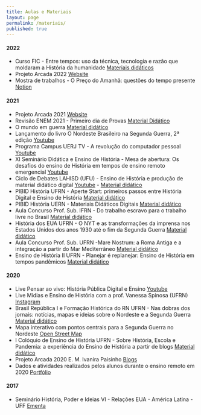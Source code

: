 ```yaml
---
title: Aulas e Materiais
layout: page
permalink: /materiais/
published: true
---
```


#### 2022

- Curso FIC - Entre tempos: uso da técnica, tecnologia e razão que moldaram a História da humanidade [Materiais didáticos](https://0jonjo.github.io/_pages/entre-tempos/) 
- Projeto Arcada 2022 [Website](https://0jonjo.github.io/arcada/)
- Mostra de trabalhos - O Preço do Amanhã: questões do tempo presente [Notion](https://www.notion.so/joaogilberto/Mostra-de-Trabalhos-O-Pre-o-do-Amanh-quest-es-do-tempo-presente-f5d03c7d84c44341bb59d54ad2597959)

#### 2021

- Projeto Arcada 2021 [Website](https://0jonjo.github.io/arcada/about)
- Revisão ENEM 2021 - Primeiro dia de Provas [Material Didático](https://www.notion.so/joaogilberto/Primeiro-dia-do-ENEM-2021-d7e2847bb9cb48b8ac8cc6f144ad238e) 
- O mundo em guerra [Material didático](https://www.notion.so/joaogilberto/O-mundo-em-guerra-e1727640852a4935b3307c3e6b3bd8c4)
- Lançamento do livro O Nordeste Brasileiro na Segunda Guerra, 2ª edição [Youtube](https://www.youtube.com/watch?v=-YLuiqfTKqE)
- Programa Campus UERJ TV - A revolução do computador pessoal [Youtube](https://www.youtube.com/watch?v=Eys_D0tslzU)
- XI Seminário Didática e Ensino de História - Mesa de abertura: Os desafios do ensino de História em tempos de ensino remoto emergencial [Youtube](https://www.youtube.com/watch?v=4N0qngKDMy0)
- Ciclo de Debates LAHISD (UFU) - Ensino de História e produção de material didático digital [Youtube](https://www.youtube.com/watch?v=jNVQJjDxcdc) - [Material didático](https://www.notion.so/joaogilberto/Ensino-de-Hist-ria-e-produ-o-de-material-did-tico-digital-b4c022b019ae4a1fa2ac81d8555944ee)
- PIBID História UFRN - Aperte Start: primeiros passos entre História Digital e Ensino de História [Material didático](https://www.notion.so/joaogilberto/Aperte-Start-primeiros-passos-entre-Hist-ria-Digital-e-Ensino-de-Hist-ria-689f50857fcd4221ab49789d413b2921)
- PIBID História UERN - Materiais Didáticos Digitais [Material didático](https://www.notion.so/joaogilberto/Materiais-Did-ticos-Digitais-1f6e452d587f472a9a6d121f30d49379)
- Aula Concurso Prof. Sub. IFRN - Do trabalho escravo para o trabalho livre no Brasil [Material didático](https://www.notion.so/joaogilberto/Do-trabalho-escravo-para-o-trabalho-livre-no-Brasil-19224557e8d64ea781f5697ffd333aaf)
- História dos EUA UFRN - O NYT e as transformações da imprensa nos Estados Unidos dos anos 1930 até o fim da Segunda Guerra [Material didático](https://0jonjo.github.io/blog/2021/nyt1930/)
- Aula Concurso Prof. Sub. UFRN -Mare Nostrum: a Roma Antiga e a integração a partir do Mar Mediterrâneo [Material didático](https://www.notion.so/joaogilberto/Mare-Nostrum-a-Roma-Antiga-e-a-integra-o-a-partir-do-Mar-Mediterr-neo-373ce2d03c76448093ad013b2b8794f6)
- Ensino de História II UFRN - Planejar é replanejar: Ensino de História em tempos pandêmicos [Material didático](https://www.notion.so/joaogilberto/Planejar-replanejar-Ensino-de-Hist-ria-em-tempos-pand-micos-d71a43a869684294839a0040dfc367b5)

#### 2020 

- Live Pensar ao vivo: História Pública Digital e Ensino [Youtube](https://www.youtube.com/watch?v=m8-9FT8OCrg)
- Live Mídias e Ensino de História com a prof. Vanessa Spinosa (UFRN) [Instagram](https://www.instagram.com/p/CGD2WUcJHPj/)
- Brasil República I e Formação Histórica do RN UFRN - Nas dobras dos jornais: notícias, mapas e ideias sobre o Nordeste e a Segunda Guerra [Material didático](https://www.notion.so/joaogilberto/Nas-dobras-dos-jornais-not-cias-mapas-e-ideias-sobre-o-Nordeste-e-a-Segunda-Guerra-b3fe5035e9144728816d0f9cff03473e)
- Mapa interativo com pontos centrais para a Segunda Guerra no Nordeste [Open Street Map](https://umap.openstreetmap.fr/pt-br/map/todo-nordeste-que-couber-a-gente-publica_517210#3/4.13/50.63)
- I Colóquio de Ensino de História UFRN - Sobre História, Escola e Pandemia: a experiência do Ensino de História a partir de blogs [Material didático](https://www.notion.so/joaogilberto/Sobre-Hist-ria-Escola-e-Pandemia-c8989e2ffdb945e5a8b1a42ba64de00a)
- Projeto Arcada 2020 E. M. Ivanira Paisinho [Blogs](https://joaogilberto0.wordpress.com/escola/) 
- Dados e atividades realizados pelos alunos durante o ensino remoto em 2020 [Portfólio](https://www.notion.so/joaogilberto/Fazendo-Hist-ria-12a2c3f5a03444c1880aa2be1d39f87f)

#### 2017

- Seminário História, Poder e Ideias VI - Relações EUA - América Latina - UFF [Ementa](https://hcommons.org/app/uploads/sites/1001933/2020/12/ementa-seminario-historia-poder-e-ideias.pdf)
